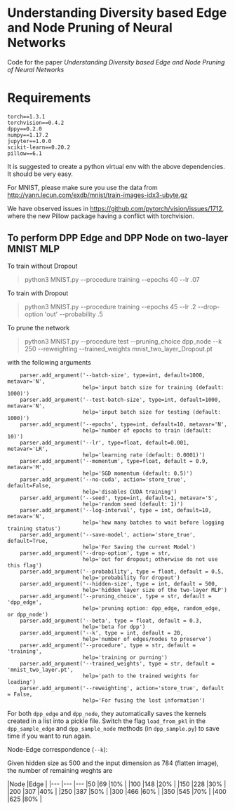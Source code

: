 # Understanding Diversity based Edge and Node Pruning of Neural Networks
Code for the paper *Understanding Diversity based Edge and Node Pruning of Neural Networks*

# Requirements
```
torch==1.3.1
torchvision==0.4.2
dppy==0.2.0
numpy==1.17.2
jupyter==1.0.0
scikit-learn==0.20.2
pillow==6.1
```
It is suggested to create a python virtual env with the above dependencies. It should be very easy.

For MNIST, please make sure you use the data from http://yann.lecun.com/exdb/mnist/train-images-idx3-ubyte.gz

We have observed issues in https://github.com/pytorch/vision/issues/1712, where the new Pillow package having a conflict with torchvision.


## To perform DPP Edge and DPP Node on two-layer MNIST MLP

To train without Dropout
>python3 MNIST.py --procedure training --epochs 40 --lr .07

To train with Dropout
>python3 MNIST.py --procedure training --epochs 45 --lr .2 --drop-option 'out' --probability .5

To prune the network
>python3 MNIST.py --procedure test --pruning_choice dpp_node --k 250 --reweighting --trained_weights mnist_two_layer_Dropout.pt


with the following arguments
```	
	parser.add_argument('--batch-size', type=int, default=1000, metavar='N',
						help='input batch size for training (default: 1000)')
	parser.add_argument('--test-batch-size', type=int, default=1000, metavar='N',
						help='input batch size for testing (default: 1000)')
	parser.add_argument('--epochs', type=int, default=10, metavar='N',
						help='number of epochs to train (default: 10)')
	parser.add_argument('--lr', type=float, default=0.001, metavar='LR',
						help='learning rate (default: 0.0001)')
	parser.add_argument('--momentum', type=float, default = 0.9, metavar='M',
						help='SGD momentum (default: 0.5)')
	parser.add_argument('--no-cuda', action='store_true', default=False,
						help='disables CUDA training')
	parser.add_argument('--seed', type=int, default=1, metavar='S',
						help='random seed (default: 1)')
	parser.add_argument('--log-interval', type = int, default=10, metavar='N',
						help='how many batches to wait before logging training status')
	parser.add_argument('--save-model', action='store_true', default=True,
						help='For Saving the current Model')
	parser.add_argument('--drop-option', type = str,
						help='out for dropout; otherwise do not use this flag')
	parser.add_argument('--probability', type = float, default = 0.5, 
						help='probability for dropout')
	parser.add_argument('--hidden-size', type = int, default = 500,
						help='hidden layer size of the two-layer MLP')
	parser.add_argument('--pruning_choice', type = str, default = 'dpp_edge',
						help='pruning option: dpp_edge, random_edge, or dpp_node')
	parser.add_argument('--beta', type = float, default = 0.3,
						help='beta for dpp')
	parser.add_argument('--k', type = int, default = 20,
						help='number of edges/nodes to preserve')
	parser.add_argument('--procedure', type = str, default = 'training',
						help='training or purning')
	parser.add_argument('--trained_weights', type = str, default = 'mnist_two_layer.pt',
						help='path to the trained weights for loading')
	parser.add_argument('--reweighting', action='store_true', default = False,
						help='For fusing the lost information')
```

For both `dpp_edge` and `dpp_node`, they automatically saves the kernels created in a list into a pickle file. Switch the flag `load_from_pkl` in the `dpp_sample_edge` and `dpp_sample_node` methods (in `dpp_sample.py`) to save time if you want to run again.

Node-Edge correspondence (`--k`):

Given hidden size as 500 and the input dimension as 784 (flatten image), the number of remaining weghts are

|Node   |Edge   |
|---	|---	|---
|50   	|69   	|10%   	|
|100 	|148 	|20%   	|
|150  	|228  	|30%   	|
|200	|307   	|40%   	|
|250	|387   	|50%   	|
|300	|466   	|60%   	|
|350	|545   	|70%   	|
|400	|625   	|80%   	|


